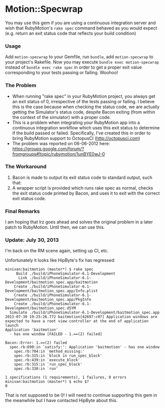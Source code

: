 # Motion::Specwrap
You may use this gem if you are using a continuous integration server and wish that RubyMotion's `rake spec` command behaved as you would expect (e.g. return an exit status code that reflects your build condition)

### Usage
Add `motion-specwrap` to your Gemfile, run `bundle`, add `motion-specwrap` to your project's Rakefile.
Now you may execute `bundle exec motion-specwrap` instead of `bundle exec rake spec` in order to get a proper exit value corresponding to your tests passing or failing. Woohoo!

### The Problem
* When running "rake spec" in your RubyMotion project, you always get an exit status of 0, irrespective of the tests passing or failing. I believe this is the case because when checking the status code, we are actually getting the Simulator's status code, despite Bacon exiting (from within the context of the simulator) with a proper code.
* This is a problem when integrating your RubyMotion app into a continuous integration workflow which uses this exit status to determine if the build passed or failed. Specifically, I've created this in order to bring RubyMotion support to OctopusCI (http://octopusci.com)
* The problem was reported on 06-06-2012 here: https://groups.google.com/forum/?fromgroups#!topic/rubymotion/1unBYE0wJ-0

### The Workaround
1. Bacon is made to output its exit status code to standard output, such that:
2. A wrapper script is provided which runs rake spec as normal, checks the exit status code printed by Bacon, and uses it to exit with the correct exit status code.

### Final Remarks
I am hoping that lrz goes ahead and solves the original problem in a later patch to RubyMotion. Until then, we can use this.

### Update: July 30, 2013

I'm back on the RM scene again, setting up CI, etc.

Unfortunately it looks like HipByte's fix has regressed: 

```
minivan:baitmotion (master*) $ rake spec
     Build ./build/iPhoneSimulator-6.1-Development
      Link ./build/iPhoneSimulator-6.1-Development/baitmotion_spec.app/baitmotion
    Create ./build/iPhoneSimulator-6.1-Development/baitmotion_spec.app/Info.plist
    Create ./build/iPhoneSimulator-6.1-Development/baitmotion_spec.app/PkgInfo
    Create ./build/iPhoneSimulator-6.1-Development/baitmotion_spec.dSYM
  Simulate ./build/iPhoneSimulator-6.1-Development/baitmotion_spec.app
2013-07-30 19:25:26.772 baitmotion[42697:c07] Application windows are expected to have a root view controller at the end of application launch
Application 'baitmotion'
  - has one window [FAILED - 1.==(2) failed]

Bacon::Error: 1.==(2) failed
  spec.rb:690:in `satisfy:': Application 'baitmotion' - has one window
	spec.rb:704:in `method_missing:'
	spec.rb:315:in `block in run_spec_block'
	spec.rb:439:in `execute_block'
	spec.rb:315:in `run_spec_block'
	spec.rb:330:in `run'

1 specifications (1 requirements), 1 failures, 0 errors
minivan:baitmotion (master*) $ echo $?
0
```

That is not supposed to be 0! I will need to continue supporting this gem in the meanwhile but I have contacted HipByte about this.
